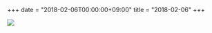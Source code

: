 +++
date = "2018-02-06T00:00:00+09:00"
title = "2018-02-06"
+++

<img class="img-fluid" src="/2018-02-06.jpg" />
